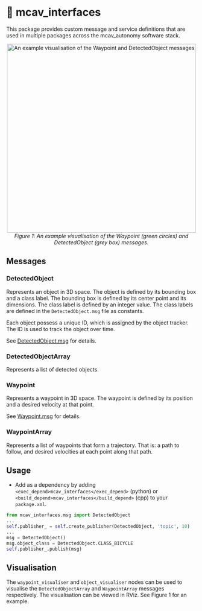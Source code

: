 # 📜 mcav_interfaces

This package provides custom message and service definitions that are used in multiple packages across the mcav_autonomy software stack.

<p align="center">
  <img width="501" alt="An example visualisation of the Waypoint and DetectedObject messages" src="https://user-images.githubusercontent.com/7232997/235609518-885f3950-9dea-46e7-a768-ba16abd3a999.png">
  <br />
  <em>Figure 1: An example visualisation of the Waypoint (green circles) and DetectedObject (grey box) messages.</em>

</p>

## Messages

### DetectedObject
Represents an object in 3D space. The object is defined by its bounding box and a class label. The bounding box is defined by its center point and its dimensions. The class label is defined by an integer value. The class labels are defined in the `DetectedObject.msg` file as constants.

Each object possess a unique ID, which is assigned by the object tracker. The ID is used to track the object over time.

See [DetectedObject.msg](./msg/DetectedObject.msg) for details.

### DetectedObjectArray
Represents a list of detected objects.

### Waypoint
Represents a waypoint in 3D space. The waypoint is defined by its position and a desired velocity at that point.

See [Waypoint.msg](./msg/Waypoint.msg) for details.

### WaypointArray
Represents a list of waypoints that form a trajectory. That is: a path to follow, and desired velocities at each point along that path. 

## Usage

- Add as a dependency by adding `<exec_depend>mcav_interfaces</exec_depend>` (python) or `<build_depend>mcav_interfaces</build_depend>` (cpp) to your `package.xml`.
```python
from mcav_interfaces.msg import DetectedObject
...
self.publisher_ = self.create_publisher(DetectedObject, 'topic', 10)
...
msg = DetectedObject()
msg.object_class = DetectedObject.CLASS_BICYCLE
self.publisher_.publish(msg)
```

## Visualisation
The `waypoint_visualiser` and `object_visualiser` nodes can be used to visualise the `DetectedObjectArray` and `WaypointArray` messages respectively. The visualisation can be viewed in RViz. See Figure 1 for an example.

